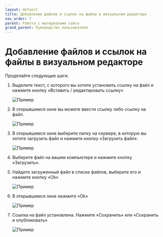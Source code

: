 ```yaml
---
layout: default
title: Добавление файлов и ссылок на файлы в визуальном редакторе
nav_order: 7
parent: Работа с материалами сайта
grand_parent: Руководство пользователя
---
```


# Добавление файлов и ссылок на файлы в визуальном редакторе

Проделайте следующие шаги:

1. Выделите текст, с которого вы хотите установить ссылку на файл и нажмите кнопку «Вставить / редактировать ссылку»

	![Пример]({{site.baseurl}}/images/vis2-1.png)

2. В открывшемся окне вы можете ввести ссылку либо ссылку на файл.

	![Пример]({{site.baseurl}}/images/vis2-2.png)

3. В открывшемся окне выберите папку на сервере, в которую вы хотите загрузить файл и нажмите кнопку «Загрузить файл».

	![Пример]({{site.baseurl}}/images/vis2-3.png)

4. Выберите файл на вашем компьютере и нажмите кнопку «Загрузить».

5. Найдите загруженный файл в списке файлов, выберите его и нажмите кнопку «Ok»

	![Пример]({{site.baseurl}}/images/vis2-4.png)

6. В открывшемся окне нажмите «Ok»

	![Пример]({{site.baseurl}}/images/vis2-5.png)

7. Ссылка на файл установлена. Нажмите «Сохранить» или «Сохранить и опубликовать»

	![Пример]({{site.baseurl}}/images/vis2-6.png)